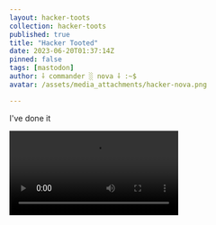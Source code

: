 ```yaml
---
layout: hacker-toots
collection: hacker-toots
published: true
title: "Hacker Tooted"
date: 2023-06-20T01:37:14Z
pinned: false
tags: [mastodon]
author: ⸸ commander ░ nova ⸸ :~$
avatar: /assets/media_attachments/hacker-nova.png

---
```


<p>I&#39;ve done it</p>

![media](/assets/media_attachments/files/110/573/979/550/228/329/original/4d3e591e234930f9.mp4)
